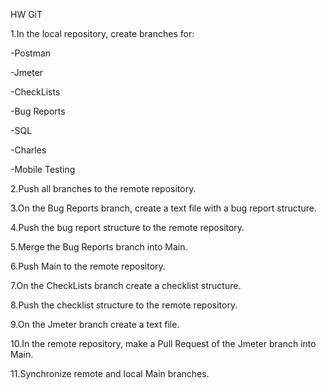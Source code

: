 HW GiT

1.In the local repository, create branches for:

-Postman

-Jmeter

-CheckLists

-Bug Reports

-SQL

-Charles

-Mobile Testing

2.Push all branches to the remote repository.

3.On the Bug Reports branch, create a text file with a bug report structure.

4.Push the bug report structure to the remote repository.

5.Merge the Bug Reports branch into Main.

6.Push Main to the remote repository.

7.On the CheckLists branch create a checklist structure.

8.Push the checklist structure to the remote repository.

9.On the Jmeter branch create a text file.

10.In the remote repository, make a Pull Request of the Jmeter branch into Main.

11.Synchronize remote and local Main branches.
